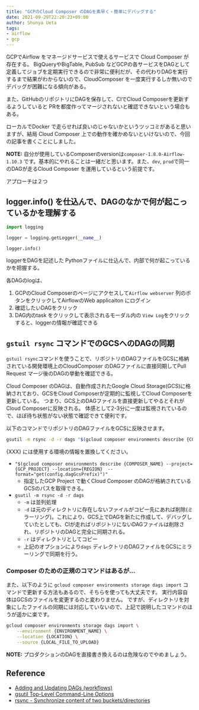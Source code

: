 ```yaml
---
title: "GCPのCloud Composer のDAGを素早く・簡単にデバッグする"
date: 2021-09-29T22:20:23+09:00
author: Shunya Ueta
tags:
- airflow
- gcp
---
```


GCPでAirflow をマネージドサービスで使えるサービスで Cloud Composer が存在する。
BigQueryやBigTable, PubSub などGCPの各サービスをDAGとして定義してジョブを定期実行できるので非常に便利だが、その代わりDAGを実行するまで結果がわからないので、CloudComposer を一度実行するしか無いのでデバッグが困難になる傾向がある。

また、GitHubのリポジトリにDAGを保存して、CIでCloud Composerを更新するようしていると PRを都度作ってマージされないと確認できないという場合もある。

ローカルでDocker で走らせれば良いのじゃないかというツッコミがあると思いますが、結局 Cloud Composer 上での動作を確かめないといけないので、今回の記事を書くことにしました。

__NOTE:__ 自分が使用しているComposerのversionは`composer-1.8.0-Airflow-1.10.3` です。基本的にやれることは一緒だと思います。また、`dev`, `prod`で同一のDAGが走るCloud Composer を運用しているという前提です。

アプローチは２つ

## logger.info() を仕込んで、DAGのなかで何が起こっているかを理解する

```python
import logging

logger = logging.getLogger(__name__)

logger.info()
```

loggerをDAGを記述した Pythonファイルに仕込んで、内部で何が起こっているかを把握する。

各DAGのlogは、

1. GCPのCloud Composerのページにアクセスして`Airflow webserver` 列のボタンをクリックしてAirflowのWeb applicaiton にログイン
2. 確認したいDAGをクリック
3. DAG内のtask をクリックして表示されるモーダル内の `View Log`をクリックすると、loggerの情報が確認できる

## `gstuil rsync` コマンドでのGCSへのDAGの同期

`gstuil rsync`コマンドを使うことで、リポジトリのDAGファイルをGCSに格納されている開発環境上のCloudComposer のDAGファイルに直接同期してPull Request マージ後のDAGの挙動を確認できる。

Cloud Composer のDAGは、自動作成されたGoogle Cloud Storage(GCS)に格納されており、GCSをCloud Composerが定期的に監視してCloud Composerを更新している。
つまり、GCS上のDAGファイルを直接更新してやるとそれがCloud Composerに反映される。
体感として2-3分に一度は監視されているので、ほぼ待ち状態がない状態で確認できて便利です。

以下のコマンドでリポジトリのDAGファイルをGCSに反映させます。

```bash
gsutil -m rsync -d -r dags "$(gcloud composer environments describe {COMPOSER_NAME} --project={GCP_PROJECT} --location={REGION}  --format="get(config.dagGcsPrefix)")"
```

{XXX} には使用する環境の情報を置換してください。

- `"$(gcloud composer environments describe {COMPOSER_NAME} --project={GCP_PROJECT} --location={REGION}  --format="get(config.dagGcsPrefix)")"` 
  - 指定したGCP Project で動くCloud Composer のDAGが格納されているGCSのパスを取得できる。
- `gsutil -m rsync -d -r dags`
  - `-m` は並列処理
  - `-d` は元のディレクトリに存在しないファイルがコピー先にあれば削除(ミラーリング)。これにより、GCS上でDAGを新たに作成して、デバッグしていたとしても、CIが走ればリポジトリにないDAGファイルは削除され、リポジトリのDAGと完全に同期される。
  - `-r` はディレクトリとしてコピー
  - 上記のオプションにより`dags` ディレクトリのDAGファイルをGCSにミラーリングで同期を行う。

### Composer のための正規のコマンドはあるが...

また、以下のように `gcloud composer environments storage dags import` コマンドで更新する方法もあるので、そちらを使っても大丈夫です。
実行内容自体はGCSのファイルを変更するのと変わりません。
ですが、ディレクトリを対象にしたファイルの同期には対応していないので、上記で説明したコマンドのほうが遥かに楽です。

```bash
gcloud composer environments storage dags import \
    --environment {ENVIRONMENT_NAME} \
    --location {LOCATION} \
    --source {LOCAL_FILE_TO_UPLOAD}
```

__NOTE:__ プロダクションのDAGを直接書き換えるのは危険なのでやめましょう。

## Reference

- [Adding and Updating DAGs (workflows)](https://cloud.google.com/composer/docs/how-to/using/managing-dags)
- [gsutil Top-Level Command-Line Options](https://cloud.google.com/storage/docs/gsutil/addlhelp/TopLevelCommandLineOptions)
- [rsync - Synchronize content of two buckets/directories](https://cloud.google.com/storage/docs/gsutil/commands/rsync)